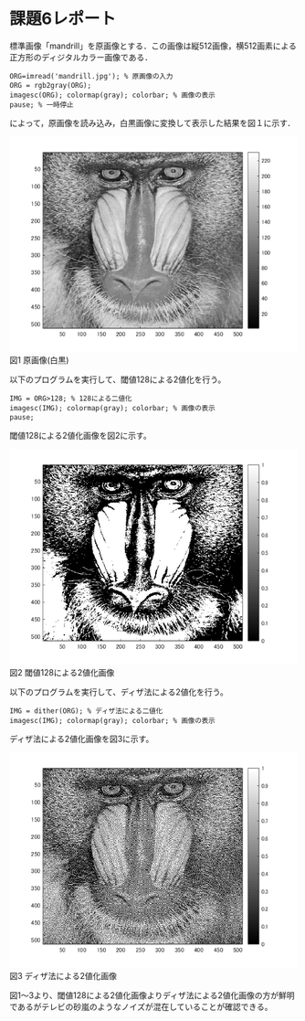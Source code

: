 # 課題6レポート

標準画像「mandrill」を原画像とする．この画像は縦512画像，横512画素による正方形のディジタルカラー画像である．
```
ORG=imread('mandrill.jpg'); % 原画像の入力
ORG = rgb2gray(ORG);
imagesc(ORG); colormap(gray); colorbar; % 画像の表示
pause; % 一時停止
```
によって，原画像を読み込み，白黒画像に変換して表示した結果を図１に示す．

![原画像](https://github.com/juntdu/lecture_image_processing/blob/master/image/kadai6/kadai6_1.png)  
図1 原画像(白黒)

以下のプログラムを実行して、閾値128による2値化を行う。
```
IMG = ORG>128; % 128による二値化
imagesc(IMG); colormap(gray); colorbar; % 画像の表示
pause;
```
閾値128による2値化画像を図2に示す。

![原画像](https://github.com/juntdu/lecture_image_processing/blob/master/image/kadai6/kadai6_2.png)  
図2 閾値128による2値化画像

以下のプログラムを実行して、ディザ法による2値化を行う。
```
IMG = dither(ORG); % ディザ法による二値化
imagesc(IMG); colormap(gray); colorbar; % 画像の表示
```
ディザ法による2値化画像を図3に示す。

![原画像](https://github.com/juntdu/lecture_image_processing/blob/master/image/kadai6/kadai6_3.png)  
図3 ディザ法による2値化画像

図1～3より、閾値128による2値化画像よりディザ法による2値化画像の方が鮮明であるがテレビの砂嵐のようなノイズが混在していることが確認できる。
